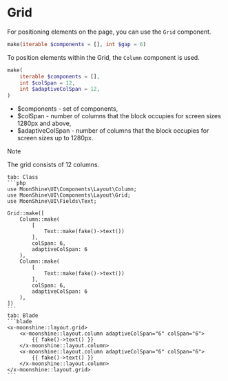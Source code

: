 # Grid

For positioning elements on the page, you can use the `Grid` component.

```php
make(iterable $components = [], int $gap = 6)
```

To position elements within the Grid, the `Column` component is used.

```php
make(
    iterable $components = [],
    int $colSpan = 12,
    int $adaptiveColSpan = 12,
)
```

 - $components - set of components,
 - $colSpan - number of columns that the block occupies for screen sizes 1280px and above,
 - $adaptiveColSpan - number of columns that the block occupies for screen sizes up to 1280px.

> [!NOTE]
> The grid consists of 12 columns.

~~~tabs
tab: Class
```php
use MoonShine\UI\Components\Layout\Column;
use MoonShine\UI\Components\Layout\Grid;
use MoonShine\UI\Fields\Text;

Grid::make([
    Column::make(
        [
            Text::make(fake()->text())
        ],
        colSpan: 6,
        adaptiveColSpan: 6
    ),
    Column::make(
        [
            Text::make(fake()->text())
        ],
        colSpan: 6,
        adaptiveColSpan: 6
    ),
])
```
tab: Blade
```blade
<x-moonshine::layout.grid>
    <x-moonshine::layout.column adaptiveColSpan="6" colSpan="6">
        {{ fake()->text() }}
    </x-moonshine::layout.column>
    <x-moonshine::layout.column adaptiveColSpan="6" colSpan="6">
        {{ fake()->text() }}
    </x-moonshine::layout.column>
</x-moonshine::layout.grid>
```
~~~
